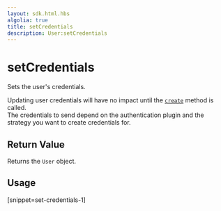 ```yaml
---
layout: sdk.html.hbs
algolia: true
title: setCredentials
description: User:setCredentials
---
```


  

# setCredentials
Sets the user's credentials.

<aside class="note">
  Updating user credentials will have no impact until the <a href="{{ site_base_path }}sdk-reference/user/create"><code>create</code></a> method is called.<br />
  The credentials to send depend on the authentication plugin and the strategy you want to create credentials for.
</aside>

## Return Value

Returns the `User` object.

## Usage

[snippet=set-credentials-1]
